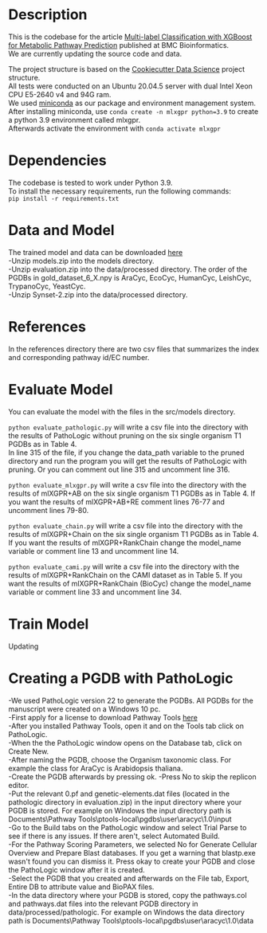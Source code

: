 # Description
This is the codebase for the article [Multi-label Classification with XGBoost for Metabolic Pathway Prediction](https://doi.org/10.1186/s12859-024-05666-0) published at BMC Bioinformatics.  
We are currently updating the source code and data.  

The project structure is based on the [Cookiecutter Data Science](https://drivendata.github.io/cookiecutter-data-science/) project structure.  
All tests were conducted on an Ubuntu 20.04.5 server with dual Intel Xeon CPU E5-2640 v4 and 94G ram.  
We used [miniconda](https://docs.conda.io/en/latest/miniconda.html) as our package and environment management system.  
After installing miniconda, use ``conda create -n mlxgpr python=3.9`` to create a python 3.9 environment called mlxgpr.  
Afterwards activate the environment with ``conda activate mlxgpr``  
# Dependencies
The codebase is tested to work under Python 3.9.  
To install the necessary requirements, run the following commands:  
``pip install -r requirements.txt``
# Data and Model
The trained model and data can be downloaded [here](https://drive.google.com/drive/folders/1TZoHnmIqrYWkHoslFvwT4sKkH2OB5bZw?usp=sharing)  
-Unzip models.zip into the models directory.  
-Unzip evaluation.zip into the data/processed directory. The order of the PGDBs in gold_dataset_6_X.npy is AraCyc, EcoCyc, HumanCyc, LeishCyc, TrypanoCyc, YeastCyc.  
-Unzip Synset-2.zip into the data/processed directory.  
# References
In the references directory there are two csv files that summarizes the index and corresponding pathway id/EC number.  
# Evaluate Model
You can evaluate the model with the files in the src/models directory.  
  
``python evaluate_pathologic.py`` will write a csv file into the directory with the results of PathoLogic without pruning on the six single organism T1 PGDBs as in Table 4.  
In line 315 of the file, if you change the data_path variable to the pruned directory and run the program you will get the results of PathoLogic with pruning. Or you can comment out line 315 and uncomment line 316.  
  
``python evaluate_mlxgpr.py`` will write a csv file into the directory with the results of mlXGPR+AB on the six single organism T1 PGDBs as in Table 4. If you want the results of mlXGPR+AB+RE comment lines 76-77 and uncomment lines 79-80.  
  
``python evaluate_chain.py`` will write a csv file into the directory with the results of mlXGPR+Chain on the six single organism T1 PGDBs as in Table 4. If you want the results of mlXGPR+RankChain change the model_name variable or comment line 13 and uncomment line 14.  
  
``python evaluate_cami.py`` will write a csv file into the directory with the results of mlXGPR+RankChain on the CAMI dataset as in Table 5. If you want the results of mlXGPR+RankChain (BioCyc) change the model_name variable or comment line 33 and uncomment line 34.  
# Train Model
Updating
# Creating a PGDB with PathoLogic  
-We used PathoLogic version 22 to generate the PGDBs. All PGDBs for the manuscript were created on a Windows 10 pc.  
-First apply for a license to download Pathway Tools [here](https://biocyc.org/download.shtml)  
-After you installed Pathway Tools, open it and on the Tools tab click on PathoLogic.  
-When the the PathoLogic window opens on the Database tab, click on Create New.  
-After naming the PGDB, choose the Organism taxonomic class. For example the class for AraCyc is Arabidopsis thaliana.  
-Create the PGDB afterwards by pressing ok. 
-Press No to skip the replicon editor.  
-Put the relevant 0.pf and genetic-elements.dat files (located in the pathologic directory in evaluation.zip) in the input directory where your PGDB is stored. For example on Windows the input directory path is Documents\Pathway Tools\ptools-local\pgdbs\user\aracyc\1.0\input  
-Go to the Build tabs on the PathoLogic window and select Trial Parse to see if there is any issues. If there aren't, select Automated Build.  
-For the Pathway Scoring Parameters, we selected No for Generate Cellular Overview and Prepare Blast databases. If you get a warning that blastp.exe wasn't found you can dismiss it. Press okay to create your PGDB and close the PathoLogic window after it is created.   
-Select the PGDB that you created and afterwards on the File tab, Export, Entire DB to attribute value and BioPAX files.  
-In the data directory where your PGDB is stored, copy the pathways.col and pathways.dat files into the relevant PGDB directory in data/processed/pathologic. For example on Windows the data directory path is Documents\Pathway Tools\ptools-local\pgdbs\user\aracyc\1.0\data  
